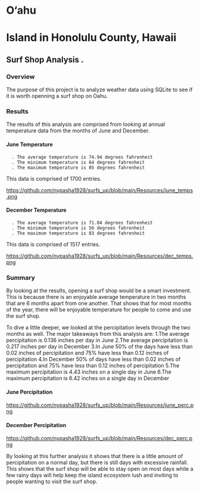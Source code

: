 # O‘ahu
# Island in Honolulu County, Hawaii
## Surf Shop Analysis .

### Overview 
The purpose of this project is to analyze weather data using SQLite to see if it is worth openning a surf shop on Oahu.

### Results
The results of this analysis are comprised from looking at annual temperature data from the months of June and December.

#### June Temperature
      . The average temperature is 74.94 degrees fahrenheit
      . The minimum temperature is 64 degrees fahrenheit
      . The maximum temperature is 85 degrees fahrenheit

This data is comprised of 1700 entries.

https://github.com/nypasha1928/surfs_up/blob/main/Resources/june_temps.png


#### December Temperature
      . The average temperature is 71.04 degrees fahrenheit
      . The minimum temperature is 56 degrees fahrenheit
      . The maximum temperature is 83 degrees fahrenheit
 
 This data is comprised of 1517 entries.
 
 https://github.com/nypasha1928/surfs_up/blob/main/Resources/dec_temps.png


 
 ### Summary 
By looking at the results, opening a surf shop would be a smart investment. This is because there is an enjoyable average temperature in two months that are 6 months apart from one another. That shows that for most months of the year, there will be enjoyable temperature for people to come and use the surf shop.

To dive a little deeper, we looked at the percipitation levels through the two months as well. The major takeaways from this analysis are:
  1.The average percipitation is 0.136 inches per day in June
  2.The average percipitation is 0.217 inches per day in December
  3.In June 50% of the days have less than 0.02 inches of percipitation and 75% have less than 0.12 inches of percipitation
  4.In December 50% of days have less than 0.02 inches of percipitation and 75% have less than 0.12 inches of percipitation
  5.The maximum percipitation is 4.43 inches on a single day in June
  6.The maximum percipitation is 6.42 inches on a single day in December


#### June Percipitation

https://github.com/nypasha1928/surfs_up/blob/main/Resources/june_perc.png




#### December Percipitation 

https://github.com/nypasha1928/surfs_up/blob/main/Resources/dec_perc.png

 
 
By looking at this further analysis it shows that there is a little amount of percipitation on a normal day, but there is still days with excessive rainfall. This shows that the surf shop will be able to stay open on most days while a few rainy days will help keep the island ecosystem lush and inviting to people wanting to visit the surf shop.
 
